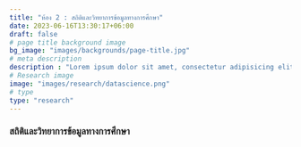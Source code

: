 ```yaml
---
title: "ห้อง 2 : สถิติและวิทยาการข้อมูลทางการศึกษา"
date: 2023-06-16T13:30:17+06:00
draft: false
# page title background image
bg_image: "images/backgrounds/page-title.jpg"
# meta description
description : "Lorem ipsum dolor sit amet, consectetur adipisicing elit, sed do eiusmod tempor incididunt ut labore. dolore magna aliqua. Ut enim ad minim veniam, quis nostrud."
# Research image
image: "images/research/datascience.png"
# type
type: "research"
---
```


### สถิติและวิทยาการข้อมูลทางการศึกษา



